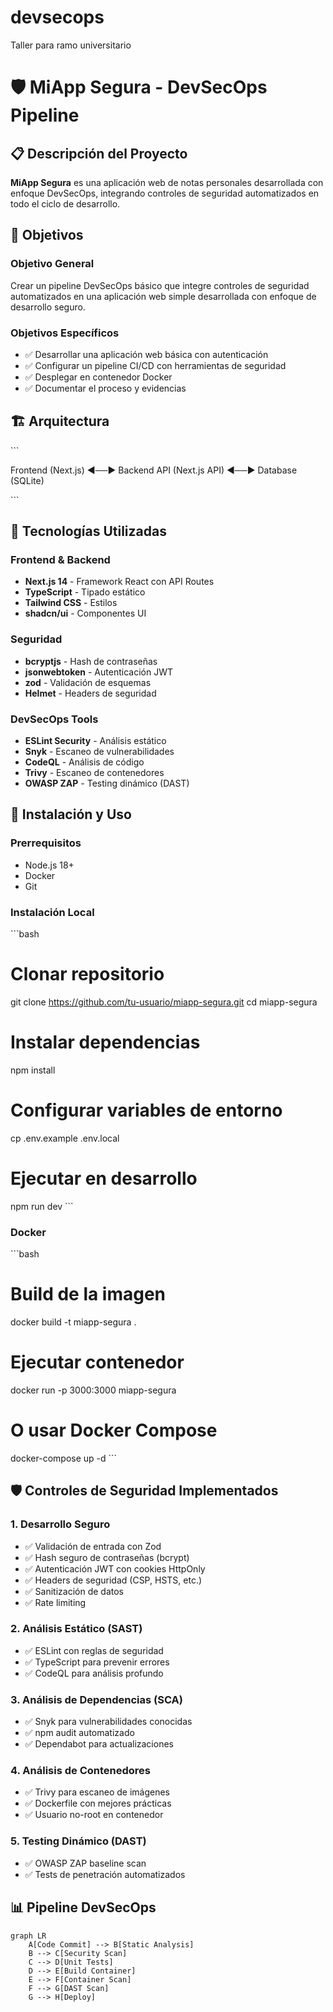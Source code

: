 # devsecops
Taller para ramo universitario

# 🛡️ MiApp Segura - DevSecOps Pipeline

## 📋 Descripción del Proyecto

**MiApp Segura** es una aplicación web de notas personales desarrollada con enfoque DevSecOps, integrando controles de seguridad automatizados en todo el ciclo de desarrollo.

## 🎯 Objetivos

### Objetivo General
Crear un pipeline DevSecOps básico que integre controles de seguridad automatizados en una aplicación web simple desarrollada con enfoque de desarrollo seguro.

### Objetivos Específicos
- ✅ Desarrollar una aplicación web básica con autenticación
- ✅ Configurar un pipeline CI/CD con herramientas de seguridad
- ✅ Desplegar en contenedor Docker
- ✅ Documentar el proceso y evidencias

## 🏗️ Arquitectura

\`\`\`

Frontend (Next.js) ◄──►  Backend API (Next.js API) ◄──► Database (SQLite)

\`\`\`

## 🔧 Tecnologías Utilizadas

### Frontend & Backend
- **Next.js 14** - Framework React con API Routes
- **TypeScript** - Tipado estático
- **Tailwind CSS** - Estilos
- **shadcn/ui** - Componentes UI

### Seguridad
- **bcryptjs** - Hash de contraseñas
- **jsonwebtoken** - Autenticación JWT
- **zod** - Validación de esquemas
- **Helmet** - Headers de seguridad

### DevSecOps Tools
- **ESLint Security** - Análisis estático
- **Snyk** - Escaneo de vulnerabilidades
- **CodeQL** - Análisis de código
- **Trivy** - Escaneo de contenedores
- **OWASP ZAP** - Testing dinámico (DAST)

## 🚀 Instalación y Uso

### Prerrequisitos
- Node.js 18+
- Docker
- Git

### Instalación Local
\`\`\`bash
# Clonar repositorio
git clone https://github.com/tu-usuario/miapp-segura.git
cd miapp-segura

# Instalar dependencias
npm install

# Configurar variables de entorno
cp .env.example .env.local

# Ejecutar en desarrollo
npm run dev
\`\`\`

### Docker
\`\`\`bash
# Build de la imagen
docker build -t miapp-segura .

# Ejecutar contenedor
docker run -p 3000:3000 miapp-segura

# O usar Docker Compose
docker-compose up -d
\`\`\`

## 🛡️ Controles de Seguridad Implementados

### 1. Desarrollo Seguro
- ✅ Validación de entrada con Zod
- ✅ Hash seguro de contraseñas (bcrypt)
- ✅ Autenticación JWT con cookies HttpOnly
- ✅ Headers de seguridad (CSP, HSTS, etc.)
- ✅ Sanitización de datos
- ✅ Rate limiting

### 2. Análisis Estático (SAST)
- ✅ ESLint con reglas de seguridad
- ✅ TypeScript para prevenir errores
- ✅ CodeQL para análisis profundo

### 3. Análisis de Dependencias (SCA)
- ✅ Snyk para vulnerabilidades conocidas
- ✅ npm audit automatizado
- ✅ Dependabot para actualizaciones

### 4. Análisis de Contenedores
- ✅ Trivy para escaneo de imágenes
- ✅ Dockerfile con mejores prácticas
- ✅ Usuario no-root en contenedor

### 5. Testing Dinámico (DAST)
- ✅ OWASP ZAP baseline scan
- ✅ Tests de penetración automatizados

## 📊 Pipeline DevSecOps

```mermaid
graph LR
    A[Code Commit] --> B[Static Analysis]
    B --> C[Security Scan]
    C --> D[Unit Tests]
    D --> E[Build Container]
    E --> F[Container Scan]
    F --> G[DAST Scan]
    G --> H[Deploy]
